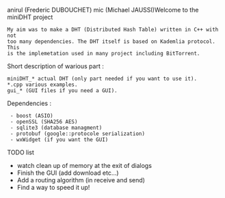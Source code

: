 anirul (Frederic DUBOUCHET)
mic (Michael JAUSSI)Welcome to the miniDHT project

	My aim was to make a DHT (Distributed Hash Table) written in C++ with not
	too many dependencies. The DHT itself is based on Kademlia protocol. This
	is the implemetation used in many project including BitTorrent.

Short description of warious part :

	miniDHT_* actual DHT (only part needed if you want to use it).
	*.cpp various examples.
	gui_* (GUI files if you need a GUI).

Dependencies :

	 - boost (ASIO)
	 - openSSL (SHA256 AES)
	 - sqlite3 (database managment)
	 - protobuf (google::protocole serialization)
	 - wxWidget (if you want the GUI)
TODO list

 - watch clean up of memory at the exit of dialogs
 - Finish the GUI (add download etc...)
 - Add a routing algorithm (in receive and send)
 - Find a way to speed it up!

